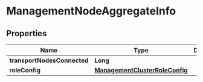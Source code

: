 # ManagementNodeAggregateInfo

## Properties
Name | Type | Description | Notes
------------ | ------------- | ------------- | -------------
**transportNodesConnected** | **Long** |  |  [optional]
**roleConfig** | [**ManagementClusterRoleConfig**](ManagementClusterRoleConfig.md) |  |  [optional]

